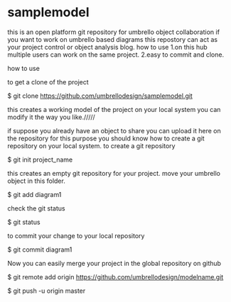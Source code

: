 # samplemodel
this is an open platform git repository for umbrello object collaboration
if you want to work on umbrello based diagrams this repostory can act as your project control or object analysis
blog.
how to use
1.on this hub multiple users can work on the same project.
2.easy to commit and clone.

how to use

to get a clone of the project  

$ git clone https://github.com/umbrellodesign/samplemodel.git

this creates a working model of the project on your local system 
you can modify it the way you like./////

if suppose you already have an object to share you can upload it here on the repository
for this purpose you should know how to create a git repository on your local system.
to create a git repository

$ git init project_name

this creates an empty git repository for your project.
move your umbrello object in this folder.

$ git add diagram1

check the git status


$ git status

to commit your change to your local repository



$ git commit diagram1

Now you can easily merge your project in the global repository on github


$ git remote add origin https://github.com/umbrellodesign/modelname.git 


$ git push -u origin master



